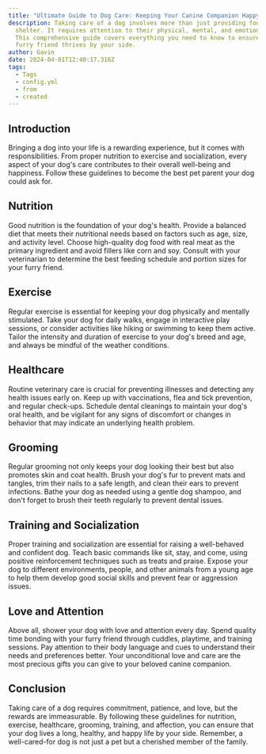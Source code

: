 ```yaml
---
title: "Ultimate Guide to Dog Care: Keeping Your Canine Companion Happy and Healthy"
description: Taking care of a dog involves more than just providing food and
  shelter. It requires attention to their physical, mental, and emotional needs.
  This comprehensive guide covers everything you need to know to ensure your
  furry friend thrives by your side.
author: Gavin
date: 2024-04-01T12:40:17.316Z
tags:
  - Tags
  - config.yml
  - from
  - created
---
```

## Introduction

Bringing a dog into your life is a rewarding experience, but it comes with responsibilities. From proper nutrition to exercise and socialization, every aspect of your dog's care contributes to their overall well-being and happiness. Follow these guidelines to become the best pet parent your dog could ask for.

## Nutrition

Good nutrition is the foundation of your dog's health. Provide a balanced diet that meets their nutritional needs based on factors such as age, size, and activity level. Choose high-quality dog food with real meat as the primary ingredient and avoid fillers like corn and soy. Consult with your veterinarian to determine the best feeding schedule and portion sizes for your furry friend.

## Exercise

Regular exercise is essential for keeping your dog physically and mentally stimulated. Take your dog for daily walks, engage in interactive play sessions, or consider activities like hiking or swimming to keep them active. Tailor the intensity and duration of exercise to your dog's breed and age, and always be mindful of the weather conditions.

## Healthcare

Routine veterinary care is crucial for preventing illnesses and detecting any health issues early on. Keep up with vaccinations, flea and tick prevention, and regular check-ups. Schedule dental cleanings to maintain your dog's oral health, and be vigilant for any signs of discomfort or changes in behavior that may indicate an underlying health problem.

## Grooming

Regular grooming not only keeps your dog looking their best but also promotes skin and coat health. Brush your dog's fur to prevent mats and tangles, trim their nails to a safe length, and clean their ears to prevent infections. Bathe your dog as needed using a gentle dog shampoo, and don't forget to brush their teeth regularly to prevent dental issues.

## Training and Socialization

Proper training and socialization are essential for raising a well-behaved and confident dog. Teach basic commands like sit, stay, and come, using positive reinforcement techniques such as treats and praise. Expose your dog to different environments, people, and other animals from a young age to help them develop good social skills and prevent fear or aggression issues.

## Love and Attention

Above all, shower your dog with love and attention every day. Spend quality time bonding with your furry friend through cuddles, playtime, and training sessions. Pay attention to their body language and cues to understand their needs and preferences better. Your unconditional love and care are the most precious gifts you can give to your beloved canine companion.

## Conclusion

Taking care of a dog requires commitment, patience, and love, but the rewards are immeasurable. By following these guidelines for nutrition, exercise, healthcare, grooming, training, and affection, you can ensure that your dog lives a long, healthy, and happy life by your side. Remember, a well-cared-for dog is not just a pet but a cherished member of the family.